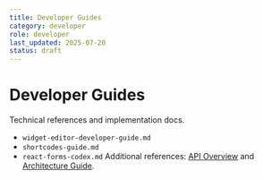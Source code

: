 ```yaml
---
title: Developer Guides
category: developer
role: developer
last_updated: 2025-07-20
status: draft
---
```


# Developer Guides

Technical references and implementation docs.

- `widget-editor-developer-guide.md`
- `shortcodes-guide.md`
- `react-forms-codex.md`
Additional references: [API Overview](../api/README.md) and [Architecture Guide](../architecture/dev-structure.md).

